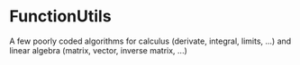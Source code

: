 # FunctionUtils
A few poorly coded algorithms for calculus (derivate, integral, limits, ...) and linear algebra (matrix, vector, inverse matrix, ...)
